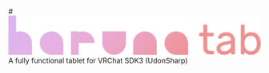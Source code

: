 #![Logo](https://github.com/github-harunadev/harunatab/blob/main/readme/logo.png)
A fully functional tablet for VRChat SDK3 (UdonSharp)
